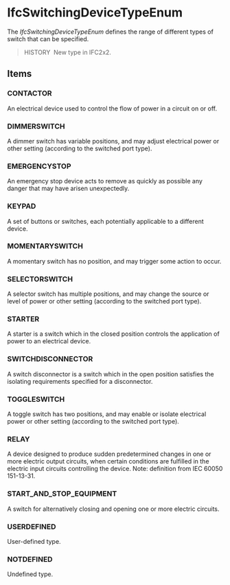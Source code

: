 # IfcSwitchingDeviceTypeEnum

The _IfcSwitchingDeviceTypeEnum_ defines the range of different types of switch that can be specified.

> HISTORY&nbsp; New type in IFC2x2.

## Items

### CONTACTOR
An electrical device used to control the flow of power in a circuit on or off.

### DIMMERSWITCH
A dimmer switch has variable positions, and may adjust electrical power or other setting (according to the switched port type).

### EMERGENCYSTOP
An emergency stop device acts to remove as quickly as possible any danger that may have arisen unexpectedly.

### KEYPAD
A set of buttons or switches, each potentially applicable to a different device.

### MOMENTARYSWITCH
A momentary switch has no position, and may trigger some action to occur.

### SELECTORSWITCH
A selector switch has multiple positions, and may change the source or level of power or other setting (according to the switched port type).

### STARTER
A starter is a switch which in the closed position controls the application of power to an electrical device.

### SWITCHDISCONNECTOR
A switch disconnector is a switch which in the open position satisfies the isolating requirements specified for a disconnector.

### TOGGLESWITCH
A toggle switch has two positions, and may enable or isolate electrical power or other setting (according to the switched port type).

### RELAY
A device designed to produce sudden predetermined changes in one or more electric output circuits, when certain conditions are fulfilled in the electric input circuits controlling the device.
Note: definition from IEC 60050 151-13-31.

### START_AND_STOP_EQUIPMENT
A switch for alternatively closing and opening one or more electric circuits.

### USERDEFINED
User-defined type.

### NOTDEFINED
Undefined type.
